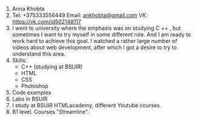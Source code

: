 1. Anna Khobta
2. Tel: +375333556449
   Email: ankhobta@gmail.com
   VK: https://vk.com/id502148117
3. I went to university where the emphasis was on studying C ++ , but sometimes I want to try myself in some different role. And I am ready to work hard to achieve this goal.
I watched a rather large number of videos about web development, after which I got a desire to  try  to understand this area.
4. Skills:
   * C++ (studying at BSUIR)
   * HTML
   * CSS
   * Photoshop
5. Code examples
6. Labs in BSUIR
7. I study at BSUIR
   HTMLacademy, different Youtube courses.
8. B1 level. Courses "Streamline".
